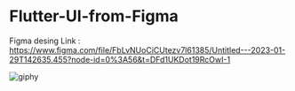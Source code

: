 
# Flutter-UI-from-Figma

Figma desing Link : https://www.figma.com/file/FbLvNUoCiCUtezv7l61385/Untitled---2023-01-29T142635.455?node-id=0%3A56&t=DFd1UKDot19RcOwI-1



![giphy](https://user-images.githubusercontent.com/61396515/215552756-2012fe30-5dfb-4c74-854b-417211562717.gif)
